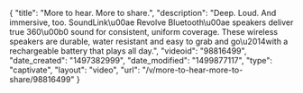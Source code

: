 {
    "title": "More to hear. More to share.",
    "description": "Deep. Loud. And immersive, too. SoundLink\u00ae Revolve Bluetooth\u00ae speakers deliver true 360\u00b0 sound for consistent, uniform coverage. These wireless speakers are durable, water resistant and easy to grab and go\u2014with a rechargeable battery that plays all day.",
    "videoid": "98816499",
    "date_created": "1497382999",
    "date_modified": "1499877117",
    "type": "captivate",
    "layout": "video",
    "url": "\/v\/more-to-hear-more-to-share\/98816499"
}